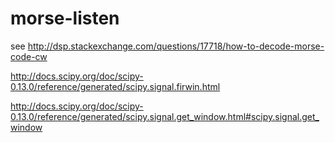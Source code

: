 # morse-listen

see 
http://dsp.stackexchange.com/questions/17718/how-to-decode-morse-code-cw

http://docs.scipy.org/doc/scipy-0.13.0/reference/generated/scipy.signal.firwin.html

http://docs.scipy.org/doc/scipy-0.13.0/reference/generated/scipy.signal.get_window.html#scipy.signal.get_window
